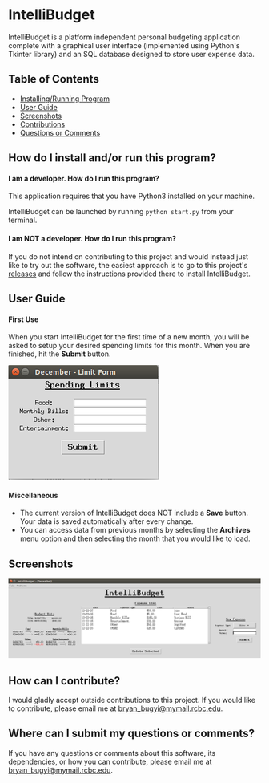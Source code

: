 # IntelliBudget
IntelliBudget is a platform independent personal budgeting application complete with a graphical user interface (implemented using Python's Tkinter library) and an SQL database designed to store user expense data.

## Table of Contents
* [Installing/Running Program](#install)
* [User Guide](#guide)
* [Screenshots](#screenshot)
* [Contributions](#contribute)
* [Questions or Comments](#questions)

<a name="install"/>

## How do I install and/or run this program?

#### I am a developer. How do I run this program?
This application requires that you have Python3 installed on your machine.

IntelliBudget can be launched by running `python start.py` from your terminal.

#### I am NOT a developer. How do I run this program?
If you do not intend on contributing to this project and would instead just like to try out the software, the easiest approach is to go to this project's [releases](https://github.com/bbugyi200/IntelliBudget/releases) and follow the instructions provided there to install IntelliBudget.

<a name="guide" />

## User Guide

#### First Use
When you start IntelliBudget for the first time of a new month, you will be asked to setup your desired spending limits for this month. When you are finished, hit the **Submit** button.

![first_use screenshot](img/docs/first_use.png)

#### Miscellaneous

* The current version of IntelliBudget does NOT include a **Save** button. Your data is saved automatically after every change.
* You can access data from previous months by selecting the **Archives** menu option and then selecting the month that you would like to load. 

<a name="screenshot" />

## Screenshots

![Image cannot be found!](img/docs/v1_screenshot.png)

<a name="contribute" />

## How can I contribute?

I would gladly accept outside contributions to this project. If you would like to contribute, please email me at bryan_bugyi@mymail.rcbc.edu.

<a name="questions" />

## Where can I submit my questions or comments?
If you have any questions or comments about this software, its dependencies, or how you can contribute, please email me at bryan_bugyi@mymail.rcbc.edu.
